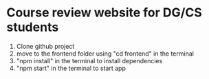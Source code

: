 # Course review website for DG/CS students

1. Clone github project
2. move to the frontend folder using "cd frontend" in the terminal
3. "npm install" in the terminal to install dependencies
4. "npm start" in the terminal to start app